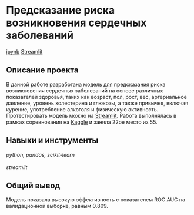 # Предсказание риска возникновения сердечных заболеваний

[ipynb](notebook.ipynb) [Streamlit](https://dsworkshops-lgxf7khqhd7ystqvezbxkb.streamlit.app/)

## Описание проекта

В данной работе разработана модель для предсказания риска возникновения сердечных заболеваний на основе различных показателей здоровья, таких как возраст, пол, рост, вес, артериальное давление, уровень холестерина и глюкозы, а также привычек, включая курение, употребление алкоголя и физическую активность. Протестировать модель можно на [Streamlit](https://dsworkshops-lgxf7khqhd7ystqvezbxkb.streamlit.app/). Работа выполнялась в рамках соревнования на [Kaggle](https://www.kaggle.com/competitions/yap15-heart-diseases-predictions) и заняла 22ое место из 55.

## Навыки и инструменты
*python, pandas, scikit-learn* <br><br> *streamlit*

## Общий вывод

Модель показала высокую эффективность с показателем ROC AUC на валидационной выборке, равным 0.809.
